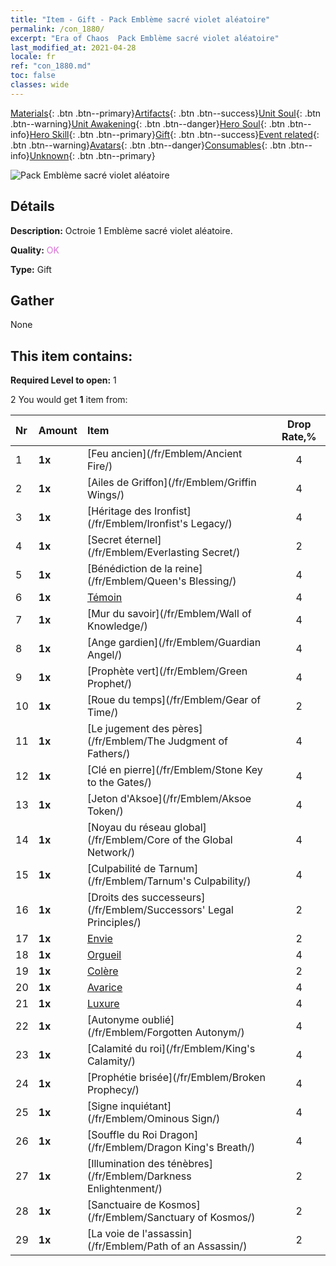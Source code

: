```yaml
---
title: "Item - Gift - Pack Emblème sacré violet aléatoire"
permalink: /con_1880/
excerpt: "Era of Chaos  Pack Emblème sacré violet aléatoire"
last_modified_at: 2021-04-28
locale: fr
ref: "con_1880.md"
toc: false
classes: wide
---
```

 [Materials](/ItemsFR/){: .btn .btn--primary}[Artifacts](/ItemsFR/Artifacts/){: .btn .btn--success}[Unit Soul](/ItemsFR/UnitSoul/){: .btn .btn--warning}[Unit Awakening](/ItemsFR/UnitAwakening/){: .btn .btn--danger}[Hero Soul](/ItemsFR/HeroSoul/){: .btn .btn--info}[Hero Skill](/ItemsFR/HeroSkill/){: .btn .btn--primary}[Gift](/ItemsFR/Gift/){: .btn .btn--success}[Event related](/ItemsFR/Events/){: .btn .btn--warning}[Avatars](/ItemsFR/Avatars/){: .btn .btn--danger}[Consumables](/ItemsFR/Consumables/){: .btn .btn--info}[Unknown](/ItemsFR/Unknown/){: .btn .btn--primary}

 ![Pack Emblème sacré violet aléatoire](/images/t/i_907417.png)

## Détails
 **Description:** Octroie 1 Emblème sacré violet aléatoire.

 **Quality:** <span style="color: #DA70D6">OK</span>

 **Type:** Gift

## Gather

  None

## This item contains:

 **Required Level to open:** 1

 2 You would get **1** item  from:

  | Nr | Amount |     Item    | Drop Rate,% |
  |:---|:-------|:------------|:---------:|
  | 1 |  **1x** | [Feu ancien](/fr/Emblem/Ancient Fire/) | 4 | 
  | 2 |  **1x** | [Ailes de Griffon](/fr/Emblem/Griffin Wings/) | 4 | 
  | 3 |  **1x** | [Héritage des Ironfist](/fr/Emblem/Ironfist's Legacy/) | 4 | 
  | 4 |  **1x** | [Secret éternel](/fr/Emblem/Everlasting Secret/) | 2 | 
  | 5 |  **1x** | [Bénédiction de la reine](/fr/Emblem/Queen's Blessing/) | 4 | 
  | 6 |  **1x** | [Témoin](/fr/Emblem/Witness/) | 4 | 
  | 7 |  **1x** | [Mur du savoir](/fr/Emblem/Wall of Knowledge/) | 4 | 
  | 8 |  **1x** | [Ange gardien](/fr/Emblem/Guardian Angel/) | 4 | 
  | 9 |  **1x** | [Prophète vert](/fr/Emblem/Green Prophet/) | 4 | 
  | 10 |  **1x** | [Roue du temps](/fr/Emblem/Gear of Time/) | 2 | 
  | 11 |  **1x** | [Le jugement des pères](/fr/Emblem/The Judgment of Fathers/) | 4 | 
  | 12 |  **1x** | [Clé en pierre](/fr/Emblem/Stone Key to the Gates/) | 4 | 
  | 13 |  **1x** | [Jeton d'Aksoe](/fr/Emblem/Aksoe Token/) | 4 | 
  | 14 |  **1x** | [Noyau du réseau global](/fr/Emblem/Core of the Global Network/) | 4 | 
  | 15 |  **1x** | [Culpabilité de Tarnum](/fr/Emblem/Tarnum's Culpability/) | 4 | 
  | 16 |  **1x** | [Droits des successeurs](/fr/Emblem/Successors' Legal Principles/) | 2 | 
  | 17 |  **1x** | [Envie](/fr/Emblem/Jealousy/) | 2 | 
  | 18 |  **1x** | [Orgueil](/fr/Emblem/Arrogance/) | 4 | 
  | 19 |  **1x** | [Colère](/fr/Emblem/Anger/) | 2 | 
  | 20 |  **1x** | [Avarice](/fr/Emblem/Greed/) | 4 | 
  | 21 |  **1x** | [Luxure](/fr/Emblem/Lust/) | 4 | 
  | 22 |  **1x** | [Autonyme oublié](/fr/Emblem/Forgotten Autonym/) | 4 | 
  | 23 |  **1x** | [Calamité du roi](/fr/Emblem/King's Calamity/) | 4 | 
  | 24 |  **1x** | [Prophétie brisée](/fr/Emblem/Broken Prophecy/) | 4 | 
  | 25 |  **1x** | [Signe inquiétant](/fr/Emblem/Ominous Sign/) | 4 | 
  | 26 |  **1x** | [Souffle du Roi Dragon](/fr/Emblem/Dragon King's Breath/) | 4 | 
  | 27 |  **1x** | [Illumination des ténèbres](/fr/Emblem/Darkness Enlightenment/) | 2 | 
  | 28 |  **1x** | [Sanctuaire de Kosmos](/fr/Emblem/Sanctuary of Kosmos/) | 2 | 
  | 29 |  **1x** | [La voie de l'assassin](/fr/Emblem/Path of an Assassin/) | 2 | 
